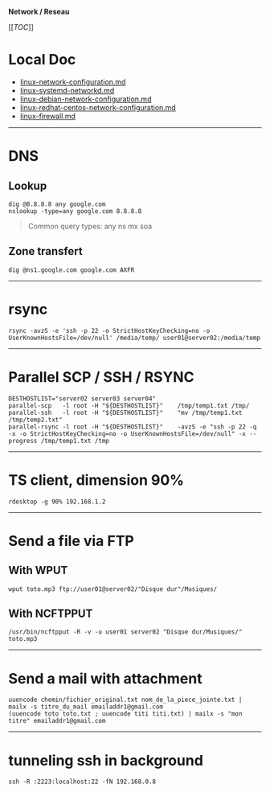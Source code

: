﻿**Network / Reseau**

[[_TOC_]]

# Local Doc
- [linux-network-configuration.md](/linux-network-configuration.md)
- [linux-systemd-networkd.md](/linux-systemd-networkd.md)
- [linux-debian-network-configuration.md](/linux-debian-network-configuration.md)
- [linux-redhat-centos-network-configuration.md](/linux-redhat-centos-network-configuration.md)
- [linux-firewall.md](/linux-firewall.md)

----

# DNS
## Lookup
```shell
dig @8.8.8.8 any google.com
nslookup -type=any google.com 8.8.8.8
```
> Common query types: any ns mx soa
## Zone transfert
```shell
dig @ns1.google.com google.com AXFR
```

----

# rsync
```shell
rsync -avzS -e 'ssh -p 22 -o StrictHostKeyChecking=no -o UserKnownHostsFile=/dev/null' /media/temp/ user01@server02:/media/temp
```

----

# Parallel SCP / SSH / RSYNC
```shell
DESTHOSTLIST="server02 server03 server04"
parallel-scp   -l root -H "${DESTHOSTLIST}"    /tmp/temp1.txt /tmp/
parallel-ssh   -l root -H "${DESTHOSTLIST}"    "mv /tmp/temp1.txt /tmp/temp2.txt"
parallel-rsync -l root -H "${DESTHOSTLIST}"    -avzS -e "ssh -p 22 -q -x -o StrictHostKeyChecking=no -o UserKnownHostsFile=/dev/null" -x --progress /tmp/temp1.txt /tmp
```

----

# TS client, dimension 90%
```shell
rdesktop -g 90% 192.168.1.2
```

----

# Send a file via FTP
## With WPUT
```shell
wput toto.mp3 ftp://user01@server02/"Disque dur"/Musiques/
```

## With NCFTPPUT
```shell
/usr/bin/ncftpput -R -v -u user01 server02 "Disque dur/Musiques/" toto.mp3
```

----

# Send a mail with attachment
```shell
uuencode chemin/fichier_original.txt nom_de_la_piece_jointe.txt | mailx -s titre_du_mail emailaddr1@gmail.com
(uuencode toto toto.txt ; uuencode titi titi.txt) | mailx -s "mon titre" emailaddr1@gmail.com
```

----

# tunneling ssh in background
```shell
ssh -R :2223:localhost:22 -fN 192.168.0.8
```

